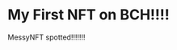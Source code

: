 # My First NFT on BCH!!!!
MessyNFT spotted!!!!!!!
                                                                                                                                                                         